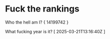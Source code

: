 # Fuck the rankings

Who the hell am I?
{ 14199742 }

What fucking year is it?
[ 2025-03-21T13:16:40Z ]

